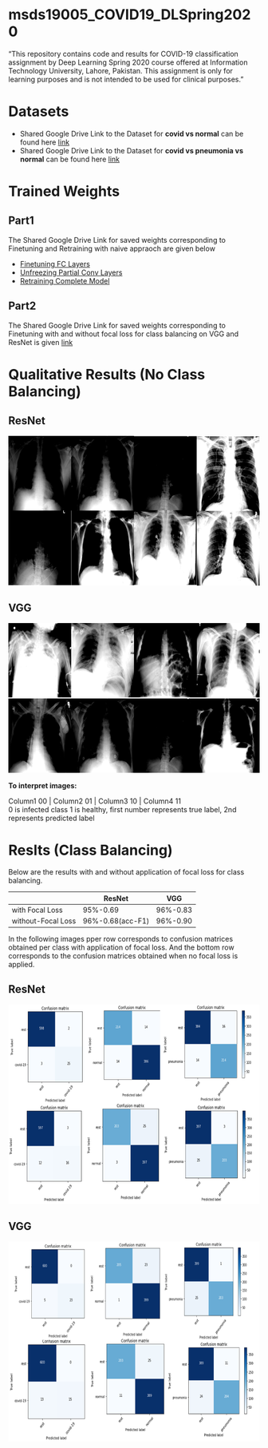 # msds19005_COVID19_DLSpring2020
“This repository contains code and results for COVID-19 classification assignment by Deep Learning Spring 2020 course offered at Information Technology University, Lahore, Pakistan. This assignment is only for learning purposes and is not intended to be used for clinical purposes.”

# Datasets
* Shared Google Drive Link to the Dataset for __covid vs normal__ can be found here
[link](https://drive.google.com/open?id=1-HQQciKYfwAO3oH7ci6zhg45DduvkpnK&authuser=0)
* Shared Google Drive Link to the Dataset for __covid vs pneumonia vs normal__ can be found here
[link](https://drive.google.com/open?id=1eytbwaLQBv12psV8I-aMkIli9N3bf8nO&authuser=0)

# Trained Weights
## Part1
The Shared Google Drive Link for saved weights corresponding to Finetuning and Retraining with naive appraoch are given below
* [Finetuning FC Layers](https://drive.google.com/open?id=1IdKY0K4D15RHScjDLYbunJ8L3lWTiF5-)
* [Unfreezing Partial Conv Layers](https://drive.google.com/open?id=1i3QHQNg_Bq4UAAWiK-_VRoPZpmXnFuVq)
* [Retraining Complete Model](https://drive.google.com/open?id=1Gp6H6SaXs6nsU8Pts98LY3MeB48K_0yC)</br>
## Part2
The Shared Google Drive Link for saved weights corresponding to Finetuning with and without focal loss for class balancing on VGG and ResNet is given [link](https://drive.google.com/open?id=1V7MaxYag43sEwmUNl1NklidXI3gIz6XC)

# Qualitative Results (No Class Balancing)
## ResNet
<img src="https://github.com/Zoya-Hashmi/msds19005_COVID19_DLSpring2020/blob/master/images/res_full.png" width=600 height=300>

## VGG

<img src="https://github.com/Zoya-Hashmi/msds19005_COVID19_DLSpring2020/blob/master/images/vgg_full.png" width=600 height=300>

</br>

__To interpret images:__ </br>

Column1 00 | Column2 01 | Column3 10 | Column4 11</br>
0 is infected class 1 is healthy, first number represents true label, 2nd represents predicted label

# Reslts (Class Balancing)
Below are the results with and without application of focal loss for class balancing.

||ResNet|VGG|
|---|-----|------|
|with Focal Loss|95%-0.69|96%-0.83|
|without-Focal Loss|96%-0.68(acc-F1)|96%-0.90|

In the following images pper row corresponds to confusion matrices obtained per class with application of focal loss. And the bottom row corresponds to the confusion matrices obtained when no focal loss is applied.
## ResNet

<img src="https://github.com/Zoya-Hashmi/msds19005_COVID19_DLSpring2020/blob/master/results/res.png" width=800 height=400>

## VGG

<img src="https://github.com/Zoya-Hashmi/msds19005_COVID19_DLSpring2020/blob/master/results/vgg.png" width=800 height=400>

